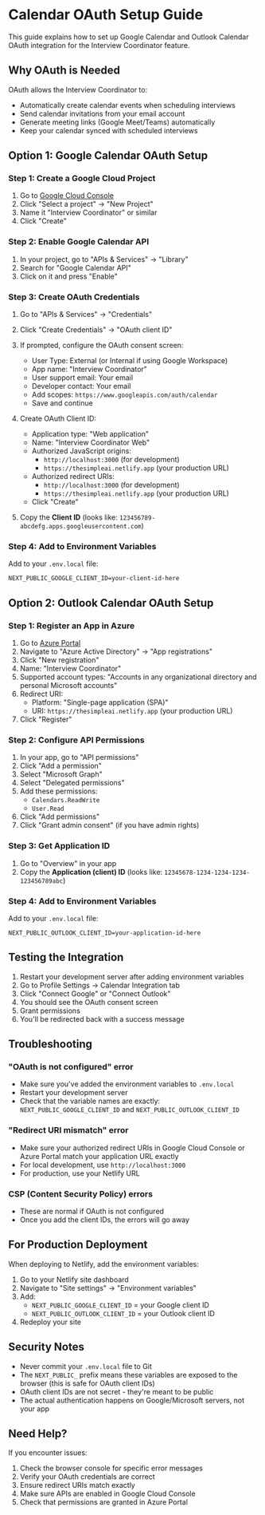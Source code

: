 # Calendar OAuth Setup Guide

This guide explains how to set up Google Calendar and Outlook Calendar OAuth integration for the Interview Coordinator feature.

## Why OAuth is Needed

OAuth allows the Interview Coordinator to:
- Automatically create calendar events when scheduling interviews
- Send calendar invitations from your email account
- Generate meeting links (Google Meet/Teams) automatically
- Keep your calendar synced with scheduled interviews

## Option 1: Google Calendar OAuth Setup

### Step 1: Create a Google Cloud Project
1. Go to [Google Cloud Console](https://console.cloud.google.com/)
2. Click "Select a project" → "New Project"
3. Name it "Interview Coordinator" or similar
4. Click "Create"

### Step 2: Enable Google Calendar API
1. In your project, go to "APIs & Services" → "Library"
2. Search for "Google Calendar API"
3. Click on it and press "Enable"

### Step 3: Create OAuth Credentials
1. Go to "APIs & Services" → "Credentials"
2. Click "Create Credentials" → "OAuth client ID"
3. If prompted, configure the OAuth consent screen:
   - User Type: External (or Internal if using Google Workspace)
   - App name: "Interview Coordinator"
   - User support email: Your email
   - Developer contact: Your email
   - Add scopes: `https://www.googleapis.com/auth/calendar`
   - Save and continue

4. Create OAuth Client ID:
   - Application type: "Web application"
   - Name: "Interview Coordinator Web"
   - Authorized JavaScript origins:
     - `http://localhost:3000` (for development)
     - `https://thesimpleai.netlify.app` (your production URL)
   - Authorized redirect URIs:
     - `http://localhost:3000` (for development)
     - `https://thesimpleai.netlify.app` (your production URL)
   - Click "Create"

5. Copy the **Client ID** (looks like: `123456789-abcdefg.apps.googleusercontent.com`)

### Step 4: Add to Environment Variables
Add to your `.env.local` file:
```
NEXT_PUBLIC_GOOGLE_CLIENT_ID=your-client-id-here
```

## Option 2: Outlook Calendar OAuth Setup

### Step 1: Register an App in Azure
1. Go to [Azure Portal](https://portal.azure.com/)
2. Navigate to "Azure Active Directory" → "App registrations"
3. Click "New registration"
4. Name: "Interview Coordinator"
5. Supported account types: "Accounts in any organizational directory and personal Microsoft accounts"
6. Redirect URI:
   - Platform: "Single-page application (SPA)"
   - URI: `https://thesimpleai.netlify.app` (your production URL)
7. Click "Register"

### Step 2: Configure API Permissions
1. In your app, go to "API permissions"
2. Click "Add a permission"
3. Select "Microsoft Graph"
4. Select "Delegated permissions"
5. Add these permissions:
   - `Calendars.ReadWrite`
   - `User.Read`
6. Click "Add permissions"
7. Click "Grant admin consent" (if you have admin rights)

### Step 3: Get Application ID
1. Go to "Overview" in your app
2. Copy the **Application (client) ID** (looks like: `12345678-1234-1234-1234-123456789abc`)

### Step 4: Add to Environment Variables
Add to your `.env.local` file:
```
NEXT_PUBLIC_OUTLOOK_CLIENT_ID=your-application-id-here
```

## Testing the Integration

1. Restart your development server after adding environment variables
2. Go to Profile Settings → Calendar Integration tab
3. Click "Connect Google" or "Connect Outlook"
4. You should see the OAuth consent screen
5. Grant permissions
6. You'll be redirected back with a success message

## Troubleshooting

### "OAuth is not configured" error
- Make sure you've added the environment variables to `.env.local`
- Restart your development server
- Check that the variable names are exactly: `NEXT_PUBLIC_GOOGLE_CLIENT_ID` and `NEXT_PUBLIC_OUTLOOK_CLIENT_ID`

### "Redirect URI mismatch" error
- Make sure your authorized redirect URIs in Google Cloud Console or Azure Portal match your application URL exactly
- For local development, use `http://localhost:3000`
- For production, use your Netlify URL

### CSP (Content Security Policy) errors
- These are normal if OAuth is not configured
- Once you add the client IDs, the errors will go away

## For Production Deployment

When deploying to Netlify, add the environment variables:
1. Go to your Netlify site dashboard
2. Navigate to "Site settings" → "Environment variables"
3. Add:
   - `NEXT_PUBLIC_GOOGLE_CLIENT_ID` = your Google client ID
   - `NEXT_PUBLIC_OUTLOOK_CLIENT_ID` = your Outlook client ID
4. Redeploy your site

## Security Notes

- Never commit your `.env.local` file to Git
- The `NEXT_PUBLIC_` prefix means these variables are exposed to the browser (this is safe for OAuth client IDs)
- OAuth client IDs are not secret - they're meant to be public
- The actual authentication happens on Google/Microsoft servers, not your app

## Need Help?

If you encounter issues:
1. Check the browser console for specific error messages
2. Verify your OAuth credentials are correct
3. Ensure redirect URIs match exactly
4. Make sure APIs are enabled in Google Cloud Console
5. Check that permissions are granted in Azure Portal

